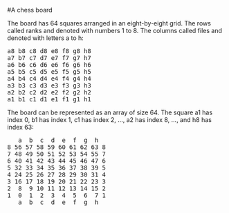 #A chess board

The board has 64 squares arranged in an eight-by-eight grid.
The rows called ranks and denoted with numbers 1 to 8.
The columns called files and denoted with letters a to h:

<pre>
a8 b8 c8 d8 e8 f8 g8 h8 
a7 b7 c7 d7 e7 f7 g7 h7 
a6 b6 c6 d6 e6 f6 g6 h6 
a5 b5 c5 d5 e5 f5 g5 h5 
a4 b4 c4 d4 e4 f4 g4 h4 
a3 b3 c3 d3 e3 f3 g3 h3 
a2 b2 c2 d2 e2 f2 g2 h2 
a1 b1 c1 d1 e1 f1 g1 h1 
</pre>

The board can be represented as an array of size 64.
The square a1 has index 0, b1 has index 1, c1 has index 2, ..., a2 has index 8, ..., and h8 has index 63:

<pre>
   a  b  c  d  e  f  g  h  
8 56 57 58 59 60 61 62 63 8
7 48 49 50 51 52 53 54 55 7
6 40 41 42 43 44 45 46 47 6
5 32 33 34 35 36 37 38 39 5
4 24 25 26 27 28 29 30 31 4
3 16 17 18 19 20 21 22 23 3
2  8  9 10 11 12 13 14 15 2
1  0  1  2  3  4  5  6  7 1
   a  b  c  d  e  f  g  h  
</pre>

